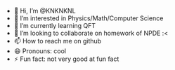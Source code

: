 - 👋 Hi, I’m @KNKNKNL
- 👀 I’m interested in Physics/Math/Computer Science
- 🌱 I’m currently learning QFT
- 💞️ I’m looking to collaborate on homework of NPDE :<
- 📫 How to reach me on github
- 😄 Pronouns: cool
- ⚡ Fun fact: not very good at fun fact

<!---
KNKNKNL/KNKNKNL is a ✨ special ✨ repository because its `README.md` (this file) appears on your GitHub profile.
You can click the Preview link to take a look at your changes.
--->

